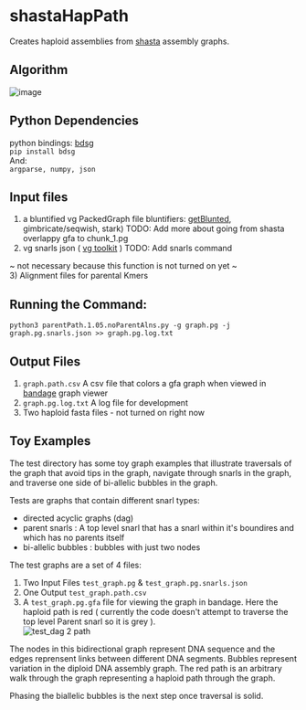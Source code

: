 # shastaHapPath
Creates haploid assemblies from [shasta](https://github.com/chanzuckerberg/shasta) assembly graphs.

## Algorithm
![image](https://user-images.githubusercontent.com/28329271/122816002-0882a980-d28b-11eb-9b01-d5823c6a45f2.png)

## Python Dependencies
  python bindings: [bdsg](https://github.com/vgteam/libbdsg#from-pip-python-bindings-only)  
  ``` pip install bdsg ```  
  And:  
  ```argparse, numpy, json```  

## Input files
1) a bluntified vg PackedGraph file 
  bluntifiers: [getBlunted](https://github.com/vgteam/GetBlunted), gimbricate/seqwish, stark)
  TODO: Add more about going from shasta overlappy gfa to chunk_1.pg
2) vg snarls json ( [vg toolkit](https://github.com/vgteam/vg#command-line-interface) )
  TODO: Add snarls command  
  
~ not necessary because this function is not turned on yet ~  
3) Alignment files for parental Kmers  

## Running the Command:
```python3 parentPath.1.05.noParentAlns.py -g graph.pg -j graph.pg.snarls.json >> graph.pg.log.txt```  

## Output Files
1)  ``` graph.path.csv ``` A csv file that colors a gfa graph when viewed in [bandage](https://rrwick.github.io/Bandage/) graph viewer
2)  ``` graph.pg.log.txt ``` A log file for development  
3)  Two haploid fasta files - not turned on right now

## Toy Examples
The test directory has some toy graph examples that illustrate traversals of the graph that avoid tips in the graph, navigate through snarls in the graph, and traverse one side of bi-allelic bubbles in the graph.    
  
Tests are graphs that contain different snarl types:
- directed acyclic graphs (dag)  
- parent snarls : A top level snarl that has a snarl within it's boundires and which has no parents itself
- bi-allelic bubbles : bubbles with just two nodes
  
The test graphs are a set of 4 files:  
1) Two Input Files ```test_graph.pg``` & ```test_graph.pg.snarls.json ```    
2) One Output ```test_graph.path.csv ```    
3) A ```test_graph.pg.gfa``` file for viewing the graph in bandage. Here the haploid path is red ( currently the code doesn't attempt to traverse the top level Parent snarl so it is grey ).  
![test_dag 2 path](https://user-images.githubusercontent.com/28329271/122820486-84cbbb80-d290-11eb-8747-44c2c6348148.png)

The nodes in this bidirectional graph represent DNA sequence and the edges reprensent links between different DNA segments. Bubbles represent variation in the diploid DNA assembly graph. The red path is an arbitrary walk through the graph representing a haploid path through the graph.   
  
Phasing the biallelic bubbles is the next step once traversal is solid.
